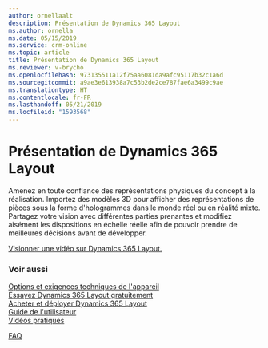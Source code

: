 ```yaml
---
author: ornellaalt
description: Présentation de Dynamics 365 Layout
ms.author: ornella
ms.date: 05/15/2019
ms.service: crm-online
ms.topic: article
title: Présentation de Dynamics 365 Layout
ms.reviewer: v-brycho
ms.openlocfilehash: 973135511a12f75aa6081da9afc95117b32c1a6d
ms.sourcegitcommit: a9ae3e613938a7c53b2de2ce787fae6a3499c9ae
ms.translationtype: HT
ms.contentlocale: fr-FR
ms.lasthandoff: 05/21/2019
ms.locfileid: "1593568"
---
```

# <a name="overview-of-dynamics-365-layout"></a>Présentation de Dynamics 365 Layout

Amenez en toute confiance des représentations physiques du concept à la réalisation. Importez des modèles 3D pour afficher des représentations de pièces sous la forme d'hologrammes dans le monde réel ou en réalité mixte. Partagez votre vision avec différentes parties prenantes et modifiez aisément les dispositions en échelle réelle afin de pouvoir prendre de meilleures décisions avant de développer.

[Visionner une vidéo sur Dynamics 365 Layout.](https://dynamics.microsoft.com/en-us/mixed-reality/layout/)


### <a name="see-also"></a>Voir aussi
[Options et exigences techniques de l'appareil](requirements.md)<br/>
[Essayez Dynamics 365 Layout gratuitement](try-layout-free.md)<br/>
[Acheter et déployer Dynamics 365 Layout](buy-and-deploy-layout.md)<br>
[Guide de l'utilisateur](user-guide.md)<br/>
[Vidéos pratiques](videos.md)<br/>

[FAQ](faq.md)<br/>
